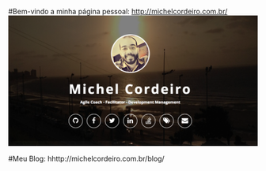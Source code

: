 
#Bem-vindo a minha página pessoal: http://michelcordeiro.com.br/
![Michel Cordeiro](/imgs/profile.png)

#Meu Blog: hhttp://michelcordeiro.com.br/blog/
